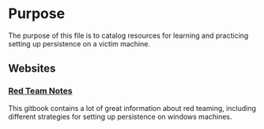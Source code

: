 # Purpose
The purpose of this file is to catalog resources for learning and practicing setting up persistence on a victim machine.

## Websites
### [Red Team Notes](https://dmcxblue.gitbook.io/red-team-notes/persistence)
This gitbook contains a lot of great information about red teaming, including different strategies for setting up persistence on windows machines.
